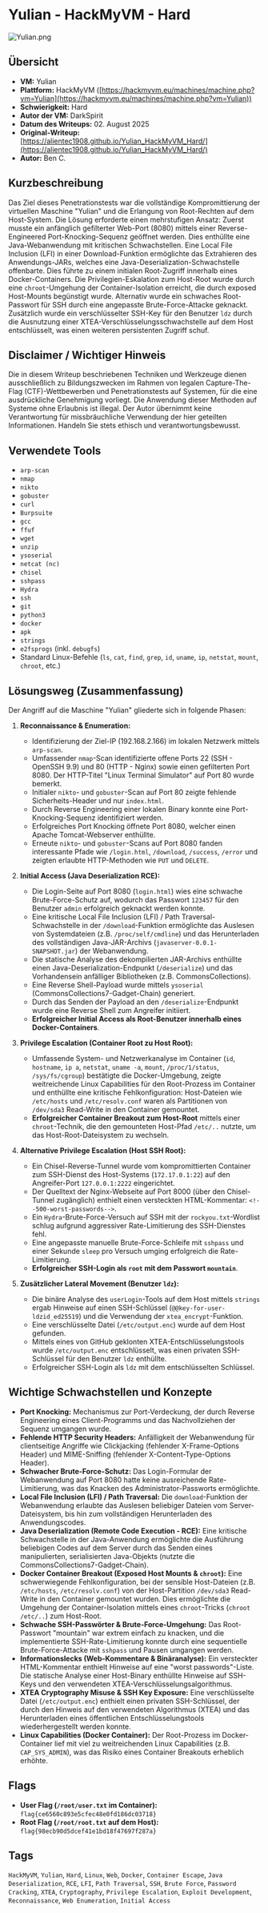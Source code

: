 # Yulian - HackMyVM - Hard

![Yulian.png](Yulian.png)

## Übersicht

*   **VM:** Yulian
*   **Plattform:** HackMyVM ([https://hackmyvm.eu/machines/machine.php?vm=Yulian](https://hackmyvm.eu/machines/machine.php?vm=Yulian))
*   **Schwierigkeit:** Hard
*   **Autor der VM:** DarkSpirit
*   **Datum des Writeups:** 02. August 2025
*   **Original-Writeup:** [https://alientec1908.github.io/Yulian_HackMyVM_Hard/](https://alientec1908.github.io/Yulian_HackMyVM_Hard/)
*   **Autor:** Ben C.

## Kurzbeschreibung

Das Ziel dieses Penetrationstests war die vollständige Kompromittierung der virtuellen Maschine "Yulian" und die Erlangung von Root-Rechten auf dem Host-System. Die Lösung erforderte einen mehrstufigen Ansatz: Zuerst musste ein anfänglich gefilterter Web-Port (8080) mittels einer Reverse-Engineered Port-Knocking-Sequenz geöffnet werden. Dies enthüllte eine Java-Webanwendung mit kritischen Schwachstellen. Eine Local File Inclusion (LFI) in einer Download-Funktion ermöglichte das Extrahieren des Anwendungs-JARs, welches eine Java-Deserialization-Schwachstelle offenbarte. Dies führte zu einem initialen Root-Zugriff innerhalb eines Docker-Containers. Die Privilegien-Eskalation zum Host-Root wurde durch eine `chroot`-Umgehung der Container-Isolation erreicht, die durch exposed Host-Mounts begünstigt wurde. Alternativ wurde ein schwaches Root-Passwort für SSH durch eine angepasste Brute-Force-Attacke geknackt. Zusätzlich wurde ein verschlüsselter SSH-Key für den Benutzer `ldz` durch die Ausnutzung einer XTEA-Verschlüsselungsschwachstelle auf dem Host entschlüsselt, was einen weiteren persistenten Zugriff schuf.

## Disclaimer / Wichtiger Hinweis

Die in diesem Writeup beschriebenen Techniken und Werkzeuge dienen ausschließlich zu Bildungszwecken im Rahmen von legalen Capture-The-Flag (CTF)-Wettbewerben und Penetrationstests auf Systemen, für die eine ausdrückliche Genehmigung vorliegt. Die Anwendung dieser Methoden auf Systeme ohne Erlaubnis ist illegal. Der Autor übernimmt keine Verantwortung für missbräuchliche Verwendung der hier geteilten Informationen. Handeln Sie stets ethisch und verantwortungsbewusst.

## Verwendete Tools

*   `arp-scan`
*   `nmap`
*   `nikto`
*   `gobuster`
*   `curl`
*   `Burpsuite`
*   `gcc`
*   `ffuf`
*   `wget`
*   `unzip`
*   `ysoserial`
*   `netcat (nc)`
*   `chisel`
*   `sshpass`
*   `Hydra`
*   `ssh`
*   `git`
*   `python3`
*   `docker`
*   `apk`
*   `strings`
*   `e2fsprogs` (inkl. `debugfs`)
*   Standard Linux-Befehle (`ls`, `cat`, `find`, `grep`, `id`, `uname`, `ip`, `netstat`, `mount`, `chroot`, etc.)

## Lösungsweg (Zusammenfassung)

Der Angriff auf die Maschine "Yulian" gliederte sich in folgende Phasen:

1.  **Reconnaissance & Enumeration:**
    *   Identifizierung der Ziel-IP (192.168.2.166) im lokalen Netzwerk mittels `arp-scan`.
    *   Umfassender `nmap`-Scan identifizierte offene Ports 22 (SSH - OpenSSH 9.9) und 80 (HTTP - Nginx) sowie einen gefilterten Port 8080. Der HTTP-Titel "Linux Terminal Simulator" auf Port 80 wurde bemerkt.
    *   Initialer `nikto`- und `gobuster`-Scan auf Port 80 zeigte fehlende Sicherheits-Header und nur `index.html`.
    *   Durch Reverse Engineering einer lokalen Binary konnte eine Port-Knocking-Sequenz identifiziert werden.
    *   Erfolgreiches Port Knocking öffnete Port 8080, welcher einen Apache Tomcat-Webserver enthüllte.
    *   Erneute `nikto`- und `gobuster`-Scans auf Port 8080 fanden interessante Pfade wie `/login.html`, `/download`, `/success`, `/error` und zeigten erlaubte HTTP-Methoden wie `PUT` und `DELETE`.

2.  **Initial Access (Java Deserialization RCE):**
    *   Die Login-Seite auf Port 8080 (<code>login.html</code>) wies eine schwache Brute-Force-Schutz auf, wodurch das Passwort `123457` für den Benutzer `admin` erfolgreich geknackt werden konnte.
    *   Eine kritische Local File Inclusion (LFI) / Path Traversal-Schwachstelle in der `/download`-Funktion ermöglichte das Auslesen von Systemdateien (z.B. `/proc/self/cmdline`) und das Herunterladen des vollständigen Java-JAR-Archivs (<code>javaserver-0.0.1-SNAPSHOT.jar</code>) der Webanwendung.
    *   Die statische Analyse des dekompilierten JAR-Archivs enthüllte einen Java-Deserialization-Endpunkt (`/deserialize`) und das Vorhandensein anfälliger Bibliotheken (z.B. CommonsCollections).
    *   Eine Reverse Shell-Payload wurde mittels `ysoserial` (CommonsCollections7-Gadget-Chain) generiert.
    *   Durch das Senden der Payload an den `/deserialize`-Endpunkt wurde eine Reverse Shell zum Angreifer initiiert.
    *   **Erfolgreicher Initial Access als Root-Benutzer innerhalb eines Docker-Containers**.

3.  **Privilege Escalation (Container Root zu Host Root):**
    *   Umfassende System- und Netzwerkanalyse im Container (<code>id</code>, <code>hostname</code>, <code>ip a</code>, <code>netstat</code>, <code>uname -a</code>, <code>mount</code>, <code>/proc/1/status</code>, <code>/sys/fs/cgroup</code>) bestätigte die Docker-Umgebung, zeigte weitreichende Linux Capabilities für den Root-Prozess im Container und enthüllte eine kritische Fehlkonfiguration: Host-Dateien wie `/etc/hosts` und `/etc/resolv.conf` waren als Partitionen von `/dev/sda3` Read-Write in den Container gemountet.
    *   **Erfolgreicher Container Breakout zum Host-Root** mittels einer `chroot`-Technik, die den gemounteten Host-Pfad `/etc/..` nutzte, um das Host-Root-Dateisystem zu wechseln.

4.  **Alternative Privilege Escalation (Host SSH Root):**
    *   Ein Chisel-Reverse-Tunnel wurde vom kompromittierten Container zum SSH-Dienst des Host-Systems (<code>172.17.0.1:22</code>) auf den Angreifer-Port <code>127.0.0.1:2222</code> eingerichtet.
    *   Der Quelltext der Nginx-Webseite auf Port 8000 (über den Chisel-Tunnel zugänglich) enthielt einen versteckten HTML-Kommentar: `<!--500-worst-passwords-->`.
    *   Ein `Hydra`-Brute-Force-Versuch auf SSH mit der `rockyou.txt`-Wordlist schlug aufgrund aggressiver Rate-Limitierung des SSH-Dienstes fehl.
    *   Eine angepasste manuelle Brute-Force-Schleife mit `sshpass` und einer Sekunde `sleep` pro Versuch umging erfolgreich die Rate-Limitierung.
    *   **Erfolgreicher SSH-Login als `root` mit dem Passwort `mountain`**.

5.  **Zusätzlicher Lateral Movement (Benutzer `ldz`):**
    *   Die binäre Analyse des `userLogin`-Tools auf dem Host mittels `strings` ergab Hinweise auf einen SSH-Schlüssel (`@@key-for-user-ldzid_ed25519`) und die Verwendung der `xtea_encrypt`-Funktion.
    *   Eine verschlüsselte Datei (`/etc/output.enc`) wurde auf dem Host gefunden.
    *   Mittels eines von GitHub geklonten XTEA-Entschlüsselungstools wurde `/etc/output.enc` entschlüsselt, was einen privaten SSH-Schlüssel für den Benutzer `ldz` enthüllte.
    *   Erfolgreicher SSH-Login als `ldz` mit dem entschlüsselten Schlüssel.

## Wichtige Schwachstellen und Konzepte

*   **Port Knocking:** Mechanismus zur Port-Verdeckung, der durch Reverse Engineering eines Client-Programms und das Nachvollziehen der Sequenz umgangen wurde.
*   **Fehlende HTTP Security Headers:** Anfälligkeit der Webanwendung für clientseitige Angriffe wie Clickjacking (fehlender X-Frame-Options Header) und MIME-Sniffing (fehlender X-Content-Type-Options Header).
*   **Schwacher Brute-Force-Schutz:** Das Login-Formular der Webanwendung auf Port 8080 hatte keine ausreichende Rate-Limitierung, was das Knacken des Administrator-Passworts ermöglichte.
*   **Local File Inclusion (LFI) / Path Traversal:** Die `download`-Funktion der Webanwendung erlaubte das Auslesen beliebiger Dateien vom Server-Dateisystem, bis hin zum vollständigen Herunterladen des Anwendungscodes.
*   **Java Deserialization (Remote Code Execution - RCE):** Eine kritische Schwachstelle in der Java-Anwendung ermöglichte die Ausführung beliebigen Codes auf dem Server durch das Senden eines manipulierten, serialisierten Java-Objekts (nutzte die CommonsCollections7-Gadget-Chain).
*   **Docker Container Breakout (Exposed Host Mounts & `chroot`):** Eine schwerwiegende Fehlkonfiguration, bei der sensible Host-Dateien (z.B. `/etc/hosts`, `/etc/resolv.conf`) von der Host-Partition `/dev/sda3` Read-Write in den Container gemountet wurden. Dies ermöglichte die Umgehung der Container-Isolation mittels eines `chroot`-Tricks (<code>chroot /etc/..</code>) zum Host-Root.
*   **Schwache SSH-Passwörter & Brute-Force-Umgehung:** Das Root-Passwort "mountain" war extrem einfach zu knacken, und die implementierte SSH-Rate-Limitierung konnte durch eine sequentielle Brute-Force-Attacke mit `sshpass` und Pausen umgangen werden.
*   **Informationslecks (Web-Kommentare & Binäranalyse):** Ein versteckter HTML-Kommentar enthielt Hinweise auf eine "worst passwords"-Liste. Die statische Analyse einer Host-Binary enthüllte Hinweise auf SSH-Keys und den verwendeten XTEA-Verschlüsselungsalgorithmus.
*   **XTEA Cryptography Misuse & SSH Key Exposure:** Eine verschlüsselte Datei (`/etc/output.enc`) enthielt einen privaten SSH-Schlüssel, der durch den Hinweis auf den verwendeten Algorithmus (XTEA) und das Herunterladen eines öffentlichen Entschlüsselungstools wiederhergestellt werden konnte.
*   **Linux Capabilities (Docker Container):** Der Root-Prozess im Docker-Container lief mit viel zu weitreichenden Linux Capabilities (z.B. `CAP_SYS_ADMIN`), was das Risiko eines Container Breakouts erheblich erhöhte.

## Flags

*   **User Flag (`/root/user.txt` im Container):** `flag{ce6560c893e5cfec48e0fd186dc03718}`
*   **Root Flag (`/root/root.txt` auf dem Host):** `flag{98ecb90d5dcef41e1bd18f47697f287a}`

## Tags

`HackMyVM`, `Yulian`, `Hard`, `Linux`, `Web`, `Docker`, `Container Escape`, `Java Deserialization`, `RCE`, `LFI`, `Path Traversal`, `SSH`, `Brute Force`, `Password Cracking`, `XTEA`, `Cryptography`, `Privilege Escalation`, `Exploit Development`, `Reconnaissance`, `Web Enumeration`, `Initial Access`
